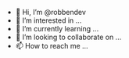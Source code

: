 - 👋 Hi, I’m @robbendev
- 👀 I’m interested in ...
- 🌱 I’m currently learning ...
- 💞️ I’m looking to collaborate on ...
- 📫 How to reach me ...

<!---
robbendev/robbendev is a ✨ special ✨ repository because its `README.md` (this file) appears on your GitHub profile.
You can click the Preview link to take a look at your changes.
--->
